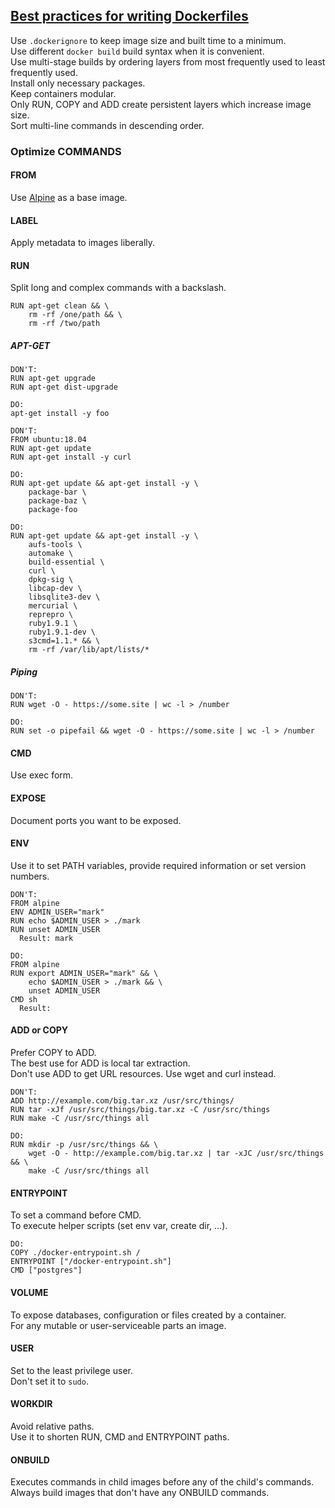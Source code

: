 ## [Best practices for writing Dockerfiles](https://docs.docker.com/develop/develop-images/dockerfile_best-practices/)

Use `.dockerignore` to keep image size and built time to a minimum.  
Use different `docker build` build syntax when it is convenient.  
Use multi-stage builds by ordering layers from most frequently used to least frequently used.  
Install only necessary packages.  
Keep containers modular.  
Only RUN, COPY and ADD create persistent layers which increase image size.  
Sort multi-line commands in descending order.  

### Optimize COMMANDS

#### FROM

Use [Alpine](https://hub.docker.com/_/alpine/) as a base image.  

#### LABEL

Apply metadata to images liberally.  

#### RUN

Split long and complex commands with a backslash.  

```
RUN apt-get clean && \
    rm -rf /one/path && \
    rm -rf /two/path
```

##### APT-GET

```
DON'T:
RUN apt-get upgrade
RUN apt-get dist-upgrade

DO:
apt-get install -y foo
```

```
DON'T:
FROM ubuntu:18.04
RUN apt-get update
RUN apt-get install -y curl

DO:
RUN apt-get update && apt-get install -y \
    package-bar \
    package-baz \
    package-foo
```

```
DO:
RUN apt-get update && apt-get install -y \
    aufs-tools \
    automake \
    build-essential \
    curl \
    dpkg-sig \
    libcap-dev \
    libsqlite3-dev \
    mercurial \
    reprepro \
    ruby1.9.1 \
    ruby1.9.1-dev \
    s3cmd=1.1.* && \
    rm -rf /var/lib/apt/lists/*
```

##### Piping

```
DON'T:
RUN wget -O - https://some.site | wc -l > /number

DO:
RUN set -o pipefail && wget -O - https://some.site | wc -l > /number
```

#### CMD

Use exec form.  

#### EXPOSE

Document ports you want to be exposed.  

#### ENV

Use it to set PATH variables, provide required information or set version numbers.  

```
DON'T:
FROM alpine
ENV ADMIN_USER="mark"
RUN echo $ADMIN_USER > ./mark
RUN unset ADMIN_USER
  Result: mark

DO:
FROM alpine
RUN export ADMIN_USER="mark" && \
    echo $ADMIN_USER > ./mark && \
    unset ADMIN_USER
CMD sh
  Result:
```

#### ADD or COPY

Prefer COPY to ADD.  
The best use for ADD is local tar extraction.  
Don't use ADD to get URL resources. Use wget and curl instead.  

```
DON'T:
ADD http://example.com/big.tar.xz /usr/src/things/
RUN tar -xJf /usr/src/things/big.tar.xz -C /usr/src/things
RUN make -C /usr/src/things all

DO:
RUN mkdir -p /usr/src/things && \
    wget -O - http://example.com/big.tar.xz | tar -xJC /usr/src/things && \
    make -C /usr/src/things all
```

#### ENTRYPOINT

To set a command before CMD.  
To execute helper scripts (set env var, create dir, ...).  

```
DO:
COPY ./docker-entrypoint.sh /
ENTRYPOINT ["/docker-entrypoint.sh"]
CMD ["postgres"]
```

#### VOLUME

To expose databases, configuration or files created by a container.  
For any mutable or user-serviceable parts an image.  

#### USER

Set to the least privilege user.  
Don't set it to `sudo`.  

#### WORKDIR

Avoid relative paths.  
Use it to shorten RUN, CMD and ENTRYPOINT paths.  

#### ONBUILD

Executes commands in child images before any of the child's commands.  
Always build images that don't have any ONBUILD commands.  
